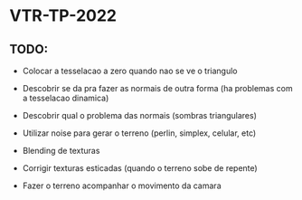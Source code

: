 # VTR-TP-2022

## TODO:

- Colocar a tesselacao a zero quando nao se ve o triangulo

- Descobrir se da pra fazer as normais de outra forma (ha problemas com a tesselacao dinamica)
- Descobrir qual o problema das normais (sombras triangulares)

- Utilizar noise para gerar o terreno (perlin, simplex, celular, etc)

- Blending de texturas
- Corrigir texturas esticadas (quando o terreno sobe de repente)

- Fazer o terreno acompanhar o movimento da camara